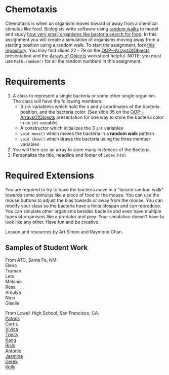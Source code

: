 Chemotaxis
==========
Chemotaxis is when an organism moves toward or away from a chemical stimulus like food. Biologists write software using [random walks](http://www.mit.edu/~kardar/teaching/projects/chemotaxis(AndreaSchmidt)/random.htm) to model and study [how very small organisms like bacteria search for food](http://www.mit.edu/~kardar/teaching/projects/chemotaxis(AndreaSchmidt)/). In this assignment you will create a simulation of organisms moving away from a starting position using a random walk. To start the assignment, fork [this repository](https://github.com/APCSLowell/Chemotaxis). You may find slides 22 - 79 on the [OOP--ArraysOfObjects](https://docs.google.com/presentation/d/14FsSMwzJ-2gFuH39LzkAGzdN4GrYyiYRHaFo0Mvgm9o/edit?usp=sharing) presentation and the [Arrays of Objects](https://drive.google.com/file/d/0Bz2ZkT6qWPYTZ1FCOTZrWS1pb3M/view?usp=sharing) worksheet helpful. NOTE: you must use `Math.random()` for all the random numbers in this assignment. 

Requirements
============
1. A class to represent a single bacteria or some other single organism. The class will have the following members:
   - 3 `int` variabless which hold the x and y coordinates of the bacteria position, and the bacteria color. (See slide 35 on the [OOP--ArraysOfObjects](https://docs.google.com/presentation/d/1dEzW5NHZsPRZKKsc-hBK0JaJQX7IDZgCw4INZ3t45Ic/edit?usp=sharing) presentation for one way to store the bacteria color in an `int` variable)
   - A constructor which initializes the 3 `int` variables
   - `void move()` which moves the bacteria in a **random walk** pattern.
   - `void show()` which draws the bacteria using the three member variables 
2. You will then use an array to store many *instances* of the Bacteria. 
3. Personalize the title, headline and footer of `index.html`   
   
Required Extensions
==========

You are required to try to have the bacteria move in a "biased random walk" towards some stimulus like a piece of food or the mouse. You can use the mouse buttons to adjust the bias towards or away from the mouse. You can modify your class so the bacteria have a finite lifespan and can reproduce. You can simulate other organisms besides bacteria and even have multiple types of organisms like a predator and prey. Your simulation doesn't have to look like any other. Have fun and be creative.

Lesson and resources by Art Simon and Raymond Chan.

Samples of Student Work 
-----------------------
 From ATC, Santa Fe, NM: <br>
 Elena <br>
 Truman <br>
 Leto <br>
 Melanie <br>
 Rosa <br>
 Amulya <br>
 Nico <br>
 Giselle <br>

 From Lowell High School, San Francisco, CA: <br>
 [Patrick](https://patrickhu926.github.io/Chemotaxis/) <br>
 [Curtis](https://curtislee603.github.io/Chemotaxis/) <br>
 [Vivica](https://vivicaatran.github.io/Chemotaxis/) <br>
 [Trinity](https://trinitywu.github.io/Chemotaxis/) <br>
 [Kang](https://kangryu.github.io/Chemotaxis/) <br>
 [Rishi](https://rinath-apcs.github.io/Chemotaxis/) <br>
 [Antonio](https://andzibmis.github.io/Chemotaxis/) <br>
 [Jasmine](https://jasmine-c-16.github.io/Chemotaxis/) <br>
 [Derek](https://dehuynh3.github.io/Chemotaxis/) <br>
 [Kelly](https://kellyye22.github.io/Chemotaxis/) <br>





